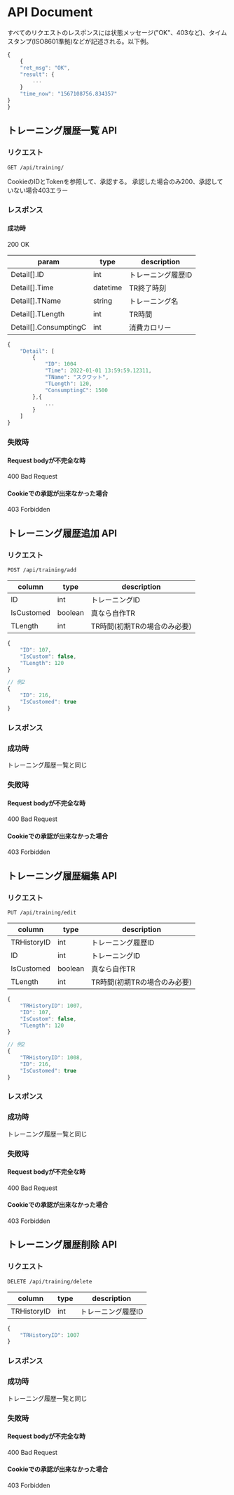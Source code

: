 # API Document

すべてのリクエストのレスポンスには状態メッセージ("OK"、403など)、タイムスタンプ(ISO8601準拠)などが記述される。以下例。

```javascript
{
    {
    "ret_msg": "OK",
    "result": {
        ...
    }
    "time_now": "1567108756.834357"
}
}
```


## トレーニング履歴一覧 API

### リクエスト

```
GET /api/training/
```
CookieのIDとTokenを参照して、承認する。
承認した場合のみ200、承認していない場合403エラー

### レスポンス

#### 成功時

200 OK

| param                 | type     | description    |
| --------------------- | -------- | -------------- |
| Detail[].ID           | int      | トレーニング履歴ID |
| Detail[].Time         | datetime | TR終了時刻       |
| Detail[].TName        | string   | トレーニング名     |
| Detail[].TLength      | int      | TR時間          |
| Detail[].ConsumptingC | int      | 消費カロリー       |

```javascript
{
    "Detail": [
        {
            "ID": 1004
            "Time": 2022-01-01 13:59:59.12311,
            "TName": "スクワット",
            "TLength": 120,
            "ConsumptingC": 1500
        },{
            ...
        }
    ]
}
```

### 失敗時

#### Request bodyが不完全な時

400 Bad Request

#### Cookieでの承認が出来なかった場合

403 Forbidden


## トレーニング履歴追加 API

### リクエスト

```
POST /api/training/add
```

| column     | type    | description              |
| ---------- | ------- | ------------------------ |
| ID         | int     | トレーニングID              |
| IsCustomed | boolean | 真なら自作TR               |
| TLength    | int     | TR時間(初期TRの場合のみ必要) |

```javascript
{
    "ID": 107,
    "IsCustom": false,
    "TLength": 120
}
```

```javascript
// 例2
{
    "ID": 216,
    "IsCustomed": true
}
```

### レスポンス

### 成功時

トレーニング履歴一覧と同じ

### 失敗時

#### Request bodyが不完全な時

400 Bad Request

#### Cookieでの承認が出来なかった場合

403 Forbidden


## トレーニング履歴編集 API

### リクエスト

```
PUT /api/training/edit
```

| column      | type    | description              |
| ----------- | ------- | ------------------------ |
| TRHistoryID | int     | トレーニング履歴ID           |
| ID          | int     | トレーニングID              |
| IsCustomed  | boolean | 真なら自作TR               |
| TLength     | int     | TR時間(初期TRの場合のみ必要) |

```javascript
{
    "TRHistoryID": 1007,
    "ID": 107,
    "IsCustom": false,
    "TLength": 120
}
```

```javascript
// 例2
{
    "TRHistoryID": 1008,
    "ID": 216,
    "IsCustomed": true
}
```

### レスポンス

### 成功時

トレーニング履歴一覧と同じ

### 失敗時

#### Request bodyが不完全な時

400 Bad Request

#### Cookieでの承認が出来なかった場合

403 Forbidden


## トレーニング履歴削除 API

### リクエスト

```
DELETE /api/training/delete
```

| column      | type    | description              |
| ----------- | ------- | ------------------------ |
| TRHistoryID | int     | トレーニング履歴ID           |

```javascript
{
    "TRHistoryID": 1007
}
```

### レスポンス

### 成功時

トレーニング履歴一覧と同じ

### 失敗時

#### Request bodyが不完全な時

400 Bad Request

#### Cookieでの承認が出来なかった場合

403 Forbidden

